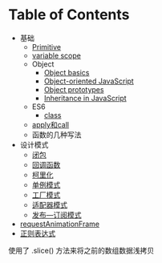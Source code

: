 # Table of Contents
* 基础
  * [Primitive](/JS/Primitive.md)
  * [variable scope](/JS/variable_scope.md)
  * Object
    * [Object basics](/JS/Object_basics.md)
    * [Object-oriented JavaScript](/JS/Object-oriented_JavaScript.md)
    * [Object prototypes](/JS/Object_prototypes.md)
    * [Inheritance in JavaScript](/JS/Inheritance.md)
  * ES6
    * [class](/JS/class.md)
  * [apply和call](/JS/apply和call.md)
  * 函数的几种写法
* 设计模式
  * [闭包](/JS/闭包.md)
  * [回调函数](/JS/callback.md)
  * [柯里化](/JS/currying.md)
  * [单例模式](/JS/设计模式-单例模式.md)
  * [工厂模式](/JS/设计模式-工厂模式.md)
  * [适配器模式](/JS/设计模式-适配器模式.md)
  * [发布—订阅模式](/JS/设计模式-发布订阅模式.md)
* [requestAnimationFrame](/JS/requestAnimationFrame.md)
* [正则表达式](/JS/正则表达式.md)



使用了 .slice() 方法来将之前的数组数据浅拷贝